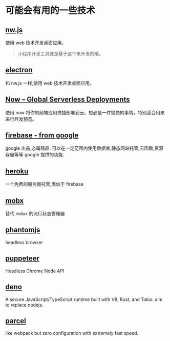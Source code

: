 # 可能会有用的一些技术

## [nw.js](https://nwjs.io/)

使用 web 技术开发桌面应用。

> 小程序开发工具就是基于这个来开发的哦。

## [electron](https://electronjs.org/)

和 nw.js 一样,使用 web 技术开发桌面应用。

## [Now – Global Serverless Deployments](https://zeit.co/now)

使用 now 将你的前端应用快捷部署到云，想必是一件愉快的事情，特别适合用来进行开发预览。

## [firebase - from google](https://firebase.google.com)

google 出品,必属精品. 可以在一定范围内使用数据库,静态网站托管,云函数,资源存储等等 google 提供的功能.

## [heroku](https://www.heroku.com/)

一个免费的服务器托管,类似于 firebase

## [mobx](https://www.npmjs.com/package/mobx)

替代 redux 的流行状态管理器

## [phantomjs](https://github.com/ariya/phantomjs)

headless browser

## [puppeteer](https://github.com/GoogleChrome/puppeteer)

Headless Chrome Node API

## [deno](https://github.com/denoland/deno)

A secure JavaScript/TypeScript runtime built with V8, Rust, and Tokio. aim to replace nodejs.

## [parcel](https://github.com/parcel-bundler/parcel)

like webpack but zero configuration with extremely fast speed.
